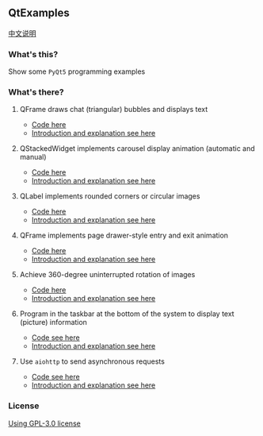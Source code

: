 ## QtExamples

[中文说明](./README_zh.md)

### What's this?

Show some `PyQt5` programming examples

### What's there?

1. QFrame draws chat (triangular) bubbles and displays text

    - [Code here](test_QFrame.py)
    - [Introduction and explanation see here](https://www.cnblogs.com/yqbaowo/p/18413971)

2. QStackedWidget implements carousel display animation (automatic and manual)

    - [Code here](test_QStackedWidget_Animation.py)
    - [Introduction and explanation see here](https://www.cnblogs.com/yqbaowo/p/18418439)

3. QLabel implements rounded corners or circular images

    - [Code here](test_QLabel_rounded_corners.py)
    - [Introduction and explanation see here](https://www.cnblogs.com/yqbaowo/p/18432967)

4. QFrame implements page drawer-style entry and exit animation

    - [Code here](test_QFrame_Animation.py)
    - [Introduction and explanation see here](https://www.cnblogs.com/yqbaowo/p/18436594)

5. Achieve 360-degree uninterrupted rotation of images

    - [Code here](test_QLabel_whirling.py)
    - [Introduction and explanation see here](https://www.cnblogs.com/yqbaowo/p/18452115)

6. Program in the taskbar at the bottom of the system to display text (picture) information

    - [Code see here](test_taskbar.py)
    - [Introduction and explanation see here](https://www.cnblogs.com/yqbaowo/p/18459853)

7. Use `aiohttp` to send asynchronous requests
    - [Code see here](test_async_request.py)
    - [Introduction and explanation see here](https://www.cnblogs.com/yqbaowo/p/18464054)

### License

[Using GPL-3.0 license](https://www.gnu.org/licenses/gpl-3.0.html)